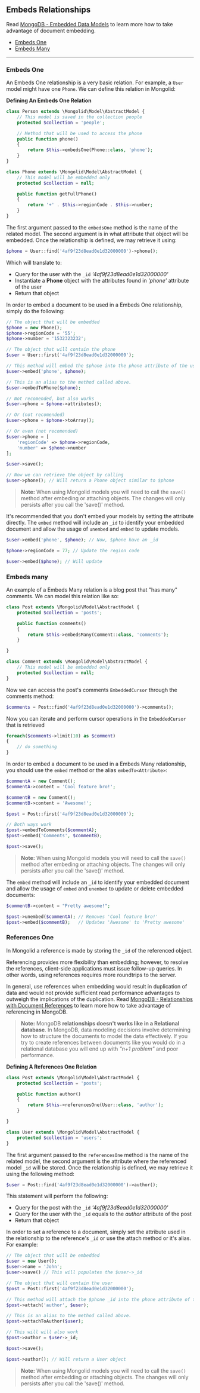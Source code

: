 ## Embeds Relationships

Read [MongoDB - Embedded Data Models](https://docs.mongodb.org/manual/core/data-model-design/#embedded-data-models) to learn more how to take advantage of document embedding.

- [Embeds One](#embeds-one)
- [Embeds Many](#embeds-many)

---

### Embeds One

An Embeds One relationship is a very basic relation. For example, a `User` model might have one `Phone`. 
We can define this relation in Mongolid:

**Defining An Embeds One Relation**

```php
class Person extends \Mongolid\Model\AbstractModel {
    // This model is saved in the collection people
    protected $collection = 'people';

    // Method that will be used to access the phone
    public function phone()
    {
        return $this->embedsOne(Phone::class, 'phone');
    }
}

class Phone extends \Mongolid\Model\AbstractModel {
    // This model will be embedded only
    protected $collection = null;

    public function getFullPhone()
    {
        return '+' . $this->regionCode . $this->number;
    }
}
```

The first argument passed to the `embedsOne` method is the name of the related model. The second argument is in what attribute that object will be embedded. Once the relationship is defined, we may retrieve it using:

```php
$phone = User::find('4af9f23d8ead0e1d32000000')->phone();
```

Which will translate to:

- Query for the user with the `_id` _'4af9f23d8ead0e1d32000000'_
- Instantiate a **Phone** object with the attributes found in _'phone'_ attribute of the user
- Return that object

In order to embed a document to be used in a Embeds One relationship, simply do the following:

```php
// The object that will be embedded
$phone = new Phone();
$phone->regionCode = '55';
$phone->number = '1532323232';

// The object that will contain the phone
$user = User::first('4af9f23d8ead0e1d32000000');

// This method will embed the $phone into the phone attribute of the user
$user->embed('phone', $phone);

// This is an alias to the method called above.
$user->embedToPhone($phone);

// Not recomended, but also works
$user->phone = $phone->attributes();

// Or (not recomended)
$user->phone = $phone->toArray();

// Or even (not recomended)
$user->phone = [
    'regionCode' => $phone->regionCode,
    'number' => $phone->number
];

$user->save();

// Now we can retrieve the object by calling
$user->phone(); // Will return a Phone object similar to $phone
```

> **Note:** When using Mongolid models you will need to call the `save()` method after embeding or attaching objects. The changes will only persists after you call the 'save()' method.

It's recommended that you don't embed your models by setting the attribute directly. The `embed` method will include an `_id` to identify your embedded document and allow the usage of `unembed` and `embed` to update models.

```php
$user->embed('phone', $phone); // Now, $phone have an _id

$phone->regionCode = 77; // Update the region code

$user->embed($phone); // Will update
```

### Embeds many

An example of a Embeds Many relation is a blog post that "has many" comments. We can model this relation like so:

```php
class Post extends \Mongolid\Model\AbstractModel {
    protected $collection = 'posts';

    public function comments()
    {
        return $this->embedsMany(Comment::class, 'comments');
    }

}

class Comment extends \Mongolid\Model\AbstractModel {
    // This model will be embedded only
    protected $collection = null;
}
```

Now we can access the post's comments `EmbeddedCursor` through the comments method:

```php
$comments = Post::find('4af9f23d8ead0e1d32000000')->comments();
```

Now you can iterate and perform cursor operations in the `EmbeddedCursor` that is retrieved

```php
foreach($comments->limit(10) as $comment)
{
    // do something
}
```

In order to embed a document to be used in a Embeds Many relationship, you should use the `embed` method or the alias `embedTo<Attribute>`:

```php
$commentA = new Comment();
$commentA->content = 'Cool feature bro!';

$commentB = new Comment();
$commentB->content = 'Awesome!';

$post = Post::first('4af9f23d8ead0e1d32000000');

// Both ways work
$post->embedToComments($commentA);
$post->embed('Comments', $commentB);

$post->save();
```

> **Note:** When using Mongolid models you will need to call the `save()` method after embeding or attaching objects. The changes will only persists after you call the 'save()' method.

The `embed` method will include an `_id` to identify your embedded document and allow the usage of `embed` and `unembed` to update or delete embedded documents:

```php
$commentB->content = "Pretty awesome!";

$post->unembed($commentA); // Removes 'Cool feature bro!'
$post->embed($commentB);   // Updates 'Awesome' to 'Pretty awesome'
```

### References One

In Mongolid a reference is made by storing the `_id` of the referenced object. 

Referencing provides more flexibility than embedding; however, to resolve the references, client-side applications must issue follow-up queries. In other words, using references requires more roundtrips to the server.

In general, use references when embedding would result in duplication of data and would not provide sufficient read performance advantages to outweigh the implications of the duplication. Read [MongoDB - Relationships with Document References](https://docs.mongodb.org/manual/tutorial/model-referenced-one-to-many-relationships-between-documents/) to learn more how to take advantage of referencing in MongoDB.

> **Note:** MongoDB **relationships doesn't works like in a Relational database**. In MongoDB, data modeling decisions involve determining how to structure the documents to model the data effectively. If you try to create references between documents like you would do in a relational database you will end up with _"n+1 problem"_ and poor performance.

**Defining A References One Relation**

```php
class Post extends \Mongolid\Model\AbstractModel {
    protected $collection = 'posts';

    public function author()
    {
        return $this->referencesOne(User::class, 'author');
    }

}

class User extends \Mongolid\Model\AbstractModel {
    protected $collection = 'users';
}
```

The first argument passed to the `referencesOne` method is the name of the related model, the second argument is the attribute where the referenced model `_id` will be stored. Once the relationship is defined, we may retrieve it using the following method:

```php
$user = Post::find('4af9f23d8ead0e1d32000000')->author();
```

This statement will perform the following:

- Query for the post with the `_id` _'4af9f23d8ead0e1d32000000'_
- Query for the user with the `_id` equals to the _author_ attribute of the post
- Return that object

In order to set a reference to a document, simply set the attribute used in the relationship to the reference's `_id` or use the attach method or it's alias. For example:

```php
// The object that will be embedded
$user = new User();
$user->name = 'John';
$user->save() // This will populates the $user->_id

// The object that will contain the user
$post = Post::first('4af9f23d8ead0e1d32000000');

// This method will attach the $phone _id into the phone attribute of the user
$post->attach('author', $user);

// This is an alias to the method called above.
$post->attachToAuthor($user);

// This will will also work
$post->author = $user->_id;

$post->save();

$post->author(); // Will return a User object
```

> **Note:** When using Mongolid models you will need to call the `save()` method after embedding or attaching objects. The changes will only persists after you call the 'save()' method.
